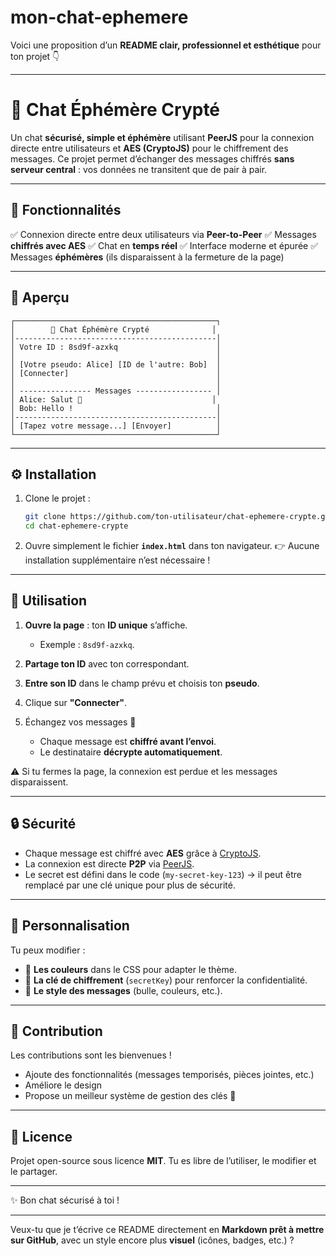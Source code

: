 # mon-chat-ephemere
Voici une proposition d’un **README clair, professionnel et esthétique** pour ton projet 👇

---

# 🔐 Chat Éphémère Crypté

Un chat **sécurisé, simple et éphémère** utilisant **PeerJS** pour la connexion directe entre utilisateurs et **AES (CryptoJS)** pour le chiffrement des messages.
Ce projet permet d’échanger des messages chiffrés **sans serveur central** : vos données ne transitent que de pair à pair.

---

## 🚀 Fonctionnalités

✅ Connexion directe entre deux utilisateurs via **Peer-to-Peer**
✅ Messages **chiffrés avec AES**
✅ Chat en **temps réel**
✅ Interface moderne et épurée
✅ Messages **éphémères** (ils disparaissent à la fermeture de la page)

---

## 📸 Aperçu

```text
┌─────────────────────────────────────────────┐
│        🔐 Chat Éphémère Crypté              │
│---------------------------------------------│
│ Votre ID : 8sd9f-azxkq                      │
│                                             │
│ [Votre pseudo: Alice] [ID de l'autre: Bob]  │
│ [Connecter]                                 │
│                                             │
│ ---------------- Messages ----------------- │
│ Alice: Salut 👋                             │
│ Bob: Hello !                                │
│---------------------------------------------│
│ [Tapez votre message...] [Envoyer]          │
└─────────────────────────────────────────────┘
```

---

## ⚙️ Installation

1. Clone le projet :

   ```bash
   git clone https://github.com/ton-utilisateur/chat-ephemere-crypte.git
   cd chat-ephemere-crypte
   ```

2. Ouvre simplement le fichier **`index.html`** dans ton navigateur.
   👉 Aucune installation supplémentaire n’est nécessaire !

---

## 📖 Utilisation

1. **Ouvre la page** : ton **ID unique** s’affiche.

   * Exemple : `8sd9f-azxkq`.

2. **Partage ton ID** avec ton correspondant.

3. **Entre son ID** dans le champ prévu et choisis ton **pseudo**.

4. Clique sur **"Connecter"**.

5. Échangez vos messages 🚀

   * Chaque message est **chiffré avant l’envoi**.
   * Le destinataire **décrypte automatiquement**.

⚠️ Si tu fermes la page, la connexion est perdue et les messages disparaissent.

---

## 🔒 Sécurité

* Chaque message est chiffré avec **AES** grâce à [CryptoJS](https://cryptojs.gitbook.io/docs/).
* La connexion est directe **P2P** via [PeerJS](https://peerjs.com/).
* Le secret est défini dans le code (`my-secret-key-123`) → il peut être remplacé par une clé unique pour plus de sécurité.

---

## 🎨 Personnalisation

Tu peux modifier :

* 🎨 **Les couleurs** dans le CSS pour adapter le thème.
* 🔑 **La clé de chiffrement** (`secretKey`) pour renforcer la confidentialité.
* 💬 **Le style des messages** (bulle, couleurs, etc.).

---

## 🤝 Contribution

Les contributions sont les bienvenues !

* Ajoute des fonctionnalités (messages temporisés, pièces jointes, etc.)
* Améliore le design
* Propose un meilleur système de gestion des clés 🔑

---

## 📜 Licence

Projet open-source sous licence **MIT**.
Tu es libre de l’utiliser, le modifier et le partager.

---

✨ Bon chat sécurisé à toi !

---

Veux-tu que je t’écrive ce README directement en **Markdown prêt à mettre sur GitHub**, avec un style encore plus **visuel** (icônes, badges, etc.) ?

